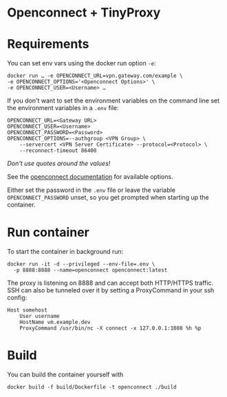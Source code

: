 # Openconnect + TinyProxy

# Requirements

You can set env vars using the docker run option `-e`:

	docker run … -e OPENCONNECT_URL=vpn.gateway.com/example \
	-e OPENCONNECT_OPTIONS='<Openconnect Options>' \
	-e OPENCONNECT_USER=<Username> …


If you don't want to set the environment variables on the command line
set the environment variables in a `.env` file:

	OPENCONNECT_URL=<Gateway URL>
	OPENCONNECT_USER=<Username>
	OPENCONNECT_PASSWORD=<Password>
	OPENCONNECT_OPTIONS=--authgroup <VPN Group> \
		--servercert <VPN Server Certificate> --protocol=<Protocol> \
		--reconnect-timeout 86400

_Don't use quotes around the values!_

See the [openconnect documentation](https://www.infradead.org/openconnect/manual.html) for available options. 

Either set the password in the `.env` file or leave the variable `OPENCONNECT_PASSWORD` unset, so you get prompted when starting up the container.

# Run container

To start the container in background run:

	docker run -it -d --privileged --env-file=.env \
	  -p 8888:8888 --name=openconnect openconnect:latest

The proxy is listening on 8888 and can accept both HTTP/HTTPS traffic. SSH can also be tunneled over it by setting a ProxyCommand in your ssh config:


```
Host somehost
    User username
    HostName vm.example.dev
    ProxyCommand /usr/bin/nc -X connect -x 127.0.0.1:1080 %h %p
```

# Build

You can build the container yourself with

	docker build -f build/Dockerfile -t openconnect ./build



